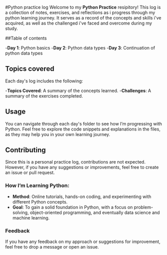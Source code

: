 #Python practice log
Welcome to my **Python Practice** resipitory! This log is a collection of notes, exercises, and reflections as i progress through my python learning journey. It serves as a record of the concepts and skills i've acquired, as well as the challenged i've faced and overcome during my study.

##Table of contents

-**Day 1**: Python basics
-**Day 2**: Python data types
-**Day 3**: Continuation of python data types

## Topics covered
Each day's log includes the following:

-**Topics Covered**: A summary of the concepts learned.
-**Challenges**: A summary of the exercises completed.

## Usage
You can navigate through each day's folder to see how I’m progressing with Python. Feel free to explore the code snippets and explanations in the files, as they may help you in your own learning journey.

## Contributing

Since this is a personal practice log, contributions are not expected. However, if you have any suggestions or improvements, feel free to create an issue or pull request.


### How I’m Learning Python:
- **Method**: Online tutorials, hands-on coding, and experimenting with different Python concepts.
- **Goal**: To gain a solid foundation in Python, with a focus on problem-solving, object-oriented programming, and eventually data science and machine learning.


### Feedback
If you have any feedback on my approach or suggestions for improvement, feel free to drop a message or open an issue.
